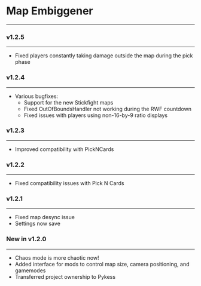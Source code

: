 # Map Embiggener
-------------------

### v1.2.5
----------

- Fixed players constantly taking damage outside the map during the pick phase

### v1.2.4
----------

- Various bugfixes:
    - Support for the new Stickfight maps
    - Fixed OutOfBoundsHandler not working during the RWF countdown
    - Fixed issues with players using non-16-by-9 ratio displays

### v1.2.3
----------

- Improved compatibility with PickNCards

### v1.2.2
----------

- Fixed compatibility issues with Pick N Cards

### v1.2.1
----------

- Fixed map desync issue
- Settings now save

### New in v1.2.0
-----------------

- Chaos mode is more chaotic now!
- Added interface for mods to control map size, camera positioning, and gamemodes
- Transferred project ownership to Pykess

